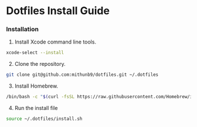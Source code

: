 # Dotfiles Install Guide

### Installation

1. Install Xcode command line tools.

```bash
xcode-select --install
```

2. Clone the repository.

```bash
git clone git@github.com:mithunb9/dotfiles.git ~/.dotfiles
```

3. Install Homebrew.

```bash
/bin/bash -c "$(curl -fsSL https://raw.githubusercontent.com/Homebrew/install/HEAD/install.sh)"
```

4. Run the install file

```bash
source ~/.dotfiles/install.sh
```
